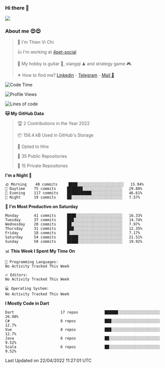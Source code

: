### Hi there 👋
![](https://media1.tenor.com/images/9aa4aee77151757a310fcdb4b8fd2a0a/tenor.gif?itemid=12671405)

### About me 😍😍

> 🙎 I'm Thien Vi Chi
> 
> 👍 I'm working at [4pet-social](https://github.com/4pet-social)
>
> 🥞 My hobby is guitar 🎸, xiangqi ♟ and strategy game 🎮.
> 
> ✈ How to find me? [Linkedin](https://www.linkedin.com/in/tvc12/) - [Telegram](https://t.me/yeutham212) - [Mail 📧](mailto:meomeocf98@gmail.com)
> 

<!--START_SECTION:waka-->
![Code Time](http://img.shields.io/badge/Code%20Time-3%2C656%20hrs%2047%20mins-blue)

![Profile Views](http://img.shields.io/badge/Profile%20Views-14-blue)

![Lines of code](https://img.shields.io/badge/From%20Hello%20World%20I%27ve%20Written-568%20Thousand%20lines%20of%20code-blue)

**🐱 My GitHub Data** 

> 🏆 2 Contributions in the Year 2022
 > 
> 📦 156.4 kB Used in GitHub's Storage 
 > 
> 💼 Opted to Hire
 > 
> 📜 35 Public Repositories 
 > 
> 🔑 15 Private Repositories  
 > 
**I'm a Night 🦉** 

```text
🌞 Morning    40 commits     ████░░░░░░░░░░░░░░░░░░░░░   15.94% 
🌆 Daytime    75 commits     ███████░░░░░░░░░░░░░░░░░░   29.88% 
🌃 Evening    117 commits    ███████████░░░░░░░░░░░░░░   46.61% 
🌙 Night      19 commits     ██░░░░░░░░░░░░░░░░░░░░░░░   7.57%

```
📅 **I'm Most Productive on Saturday** 

```text
Monday       41 commits     ████░░░░░░░░░░░░░░░░░░░░░   16.33% 
Tuesday      37 commits     ███░░░░░░░░░░░░░░░░░░░░░░   14.74% 
Wednesday    20 commits     ██░░░░░░░░░░░░░░░░░░░░░░░   7.97% 
Thursday     31 commits     ███░░░░░░░░░░░░░░░░░░░░░░   12.35% 
Friday       18 commits     █░░░░░░░░░░░░░░░░░░░░░░░░   7.17% 
Saturday     54 commits     █████░░░░░░░░░░░░░░░░░░░░   21.51% 
Sunday       50 commits     █████░░░░░░░░░░░░░░░░░░░░   19.92%

```


📊 **This Week I Spent My Time On** 

```text
💬 Programming Languages: 
No Activity Tracked This Week

🔥 Editors: 
No Activity Tracked This Week

💻 Operating System: 
No Activity Tracked This Week

```

**I Mostly Code in Dart** 

```text
Dart                     17 repos            ██████░░░░░░░░░░░░░░░░░░░   26.98% 
C#                       8 repos             ███░░░░░░░░░░░░░░░░░░░░░░   12.7% 
Vue                      8 repos             ███░░░░░░░░░░░░░░░░░░░░░░   12.7% 
Java                     6 repos             ██░░░░░░░░░░░░░░░░░░░░░░░   9.52% 
Scala                    6 repos             ██░░░░░░░░░░░░░░░░░░░░░░░   9.52%

```



 Last Updated on 22/04/2022 11:27:01 UTC
<!--END_SECTION:waka-->